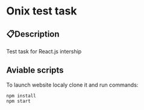 # Onix test task


## 📋Description
Test task for React.js intership

## Aviable scripts
To launch website localy clone it and run commands:
```
npm install
npm start
```

